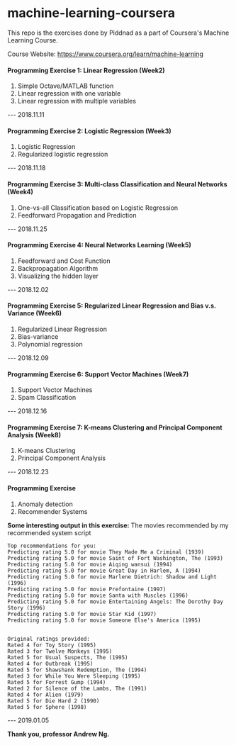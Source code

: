 # machine-learning-coursera

This repo is the exercises done by Piddnad as a part of Coursera's Machine Learning Course.

Course Website: https://www.coursera.org/learn/machine-learning

#### Programming Exercise 1: Linear Regression (Week2)
 1. Simple Octave/MATLAB function
 2. Linear regression with one variable
 3. Linear regression with multiple variables
 
--- 2018.11.11

#### Programming Exercise 2: Logistic Regression (Week3) 
 1. Logistic Regression
 2. Regularized logistic regression                                  

--- 2018.11.18

#### Programming Exercise 3: Multi-class Classification and Neural Networks (Week4)
 1. One-vs-all Classification based on Logistic Regression
 2. Feedforward Propagation and Prediction    

--- 2018.11.25

#### Programming Exercise 4: Neural Networks Learning (Week5)
 1. Feedforward and Cost Function
 2. Backpropagation Algorithm
 3. Visualizing the hidden layer

--- 2018.12.02

#### Programming Exercise 5: Regularized Linear Regression and Bias v.s. Variance (Week6)
 1. Regularized Linear Regression
 2. Bias-variance
 3. Polynomial regression

--- 2018.12.09

#### Programming Exercise 6: Support Vector Machines (Week7)
 1. Support Vector Machines
 2. Spam Classification

--- 2018.12.16

#### Programming Exercise 7: K-means Clustering and Principal Component Analysis (Week8)
 1. K-means Clustering
 2. Principal Component Analysis

--- 2018.12.23

#### Programming Exercise
 1. Anomaly detection
 2. Recommender Systems

**Some interesting output in this exercise:** 
The movies recommended by my recommended system script

```
Top recommendations for you:
Predicting rating 5.0 for movie They Made Me a Criminal (1939)
Predicting rating 5.0 for movie Saint of Fort Washington, The (1993)
Predicting rating 5.0 for movie Aiqing wansui (1994)
Predicting rating 5.0 for movie Great Day in Harlem, A (1994)
Predicting rating 5.0 for movie Marlene Dietrich: Shadow and Light (1996)
Predicting rating 5.0 for movie Prefontaine (1997)
Predicting rating 5.0 for movie Santa with Muscles (1996)
Predicting rating 5.0 for movie Entertaining Angels: The Dorothy Day Story (1996)
Predicting rating 5.0 for movie Star Kid (1997)
Predicting rating 5.0 for movie Someone Else's America (1995)


Original ratings provided:
Rated 4 for Toy Story (1995)
Rated 3 for Twelve Monkeys (1995)
Rated 5 for Usual Suspects, The (1995)
Rated 4 for Outbreak (1995)
Rated 5 for Shawshank Redemption, The (1994)
Rated 3 for While You Were Sleeping (1995)
Rated 5 for Forrest Gump (1994)
Rated 2 for Silence of the Lambs, The (1991)
Rated 4 for Alien (1979)
Rated 5 for Die Hard 2 (1990)
Rated 5 for Sphere (1998)
```
--- 2019.01.05

**Thank you, professor Andrew Ng.**

